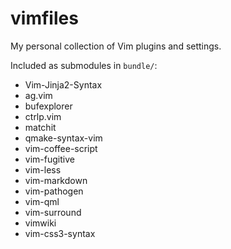 vimfiles
========

My personal collection of Vim plugins and settings.

Included as submodules in `bundle/`:

- Vim-Jinja2-Syntax
- ag.vim
- bufexplorer
- ctrlp.vim
- matchit
- qmake-syntax-vim
- vim-coffee-script
- vim-fugitive
- vim-less
- vim-markdown
- vim-pathogen
- vim-qml
- vim-surround
- vimwiki
- vim-css3-syntax
